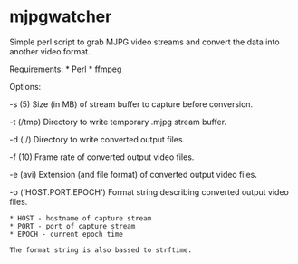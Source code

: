 mjpgwatcher
===========

Simple perl script to grab MJPG video streams and convert the data into another video format.

Requirements:
    * Perl
    * ffmpeg

Options: 

-s (5)
    Size (in MB) of stream buffer to capture before conversion.

-t (/tmp)
    Directory to write temporary .mjpg stream buffer.

-d (./)
    Directory to write converted output files.

-f (10)
    Frame rate of converted output video files.

-e (avi)
    Extension (and file format) of converted output video files.
 
-o ('HOST.PORT.EPOCH')
    Format string describing converted output video files. 
    
    * HOST - hostname of capture stream
    * PORT - port of capture stream
    * EPOCH - current epoch time

    The format string is also bassed to strftime.
